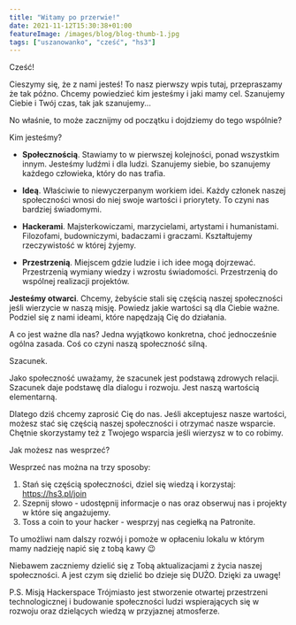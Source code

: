 ```yaml
---
title: "Witamy po przerwie!"
date: 2021-11-12T15:30:38+01:00
featureImage: /images/blog/blog-thumb-1.jpg
tags: ["uszanowanko", "cześć", "hs3"]
---
```


Cześć!

Cieszymy się, że z nami jesteś! To nasz pierwszy wpis tutaj, przepraszamy że tak późno. Chcemy powiedzieć kim jesteśmy i jaki mamy cel. Szanujemy Ciebie i Twój czas, tak jak szanujemy...

No właśnie, to może zacznijmy od początku i dojdziemy do tego wspólnie?

Kim jesteśmy?

- **Społecznością**. Stawiamy to w pierwszej kolejności, ponad wszystkim innym. Jesteśmy ludźmi i dla ludzi. Szanujemy siebie, bo szanujemy każdego człowieka, który do nas trafia.

- **Ideą**. Właściwie to niewyczerpanym workiem idei. Każdy członek naszej społeczności wnosi do niej swoje wartości i priorytety. To czyni nas bardziej świadomymi.

- **Hackerami**. Majsterkowiczami, marzycielami, artystami i humanistami. Filozofami, budowniczymi, badaczami i graczami. Kształtujemy rzeczywistość w której żyjemy.

- **Przestrzenią**. Miejscem gdzie ludzie i ich idee mogą dojrzewać. Przestrzenią wymiany wiedzy i wzrostu świadomości. Przestrzenią do wspólnej realizacji projektów.

**Jesteśmy otwarci**. Chcemy, żebyście stali się częścią naszej społeczności jeśli wierzycie w naszą misję. Powiedz jakie wartości są dla Ciebie ważne. Podziel się z nami ideami, które napędzają Cię do działania.

A co jest ważne dla nas? Jedna wyjątkowo konkretna, choć jednocześnie ogólna zasada. Coś co czyni naszą społeczność silną.

Szacunek.

Jako społeczność uważamy, że szacunek jest podstawą zdrowych relacji. Szacunek daje podstawę dla dialogu i rozwoju. Jest naszą wartością elementarną. 

Dlatego dziś chcemy zaprosić Cię do nas. Jeśli akceptujesz nasze wartości, możesz stać się częścią naszej społeczności i otrzymać nasze wsparcie. Chętnie skorzystamy też z Twojego wsparcia jeśli wierzysz w to co robimy.

Jak możesz nas wesprzeć?

Wesprzeć nas można na trzy sposoby:
1. Stań się częścią społeczności, dziel się wiedzą i korzystaj: https://hs3.pl/join
2. Szepnij słowo - udostępnij informacje o nas oraz obserwuj nas i projekty w które się angażujemy.
3. Toss a coin to your hacker - wesprzyj nas cegiełką na Patronite.

To umożliwi nam dalszy rozwój i pomoże w opłaceniu lokalu w którym mamy nadzieję napić się z tobą kawy 😉

Niebawem zaczniemy dzielić się z Tobą aktualizacjami z życia naszej społeczności. A jest czym się dzielić bo dzieje się DUŻO. Dzięki za uwagę!

P.S. Misją Hackerspace Trójmiasto jest stworzenie otwartej przestrzeni technologicznej i budowanie społeczności ludzi wspierających się w rozwoju oraz dzielących wiedzą w przyjaznej atmosferze.